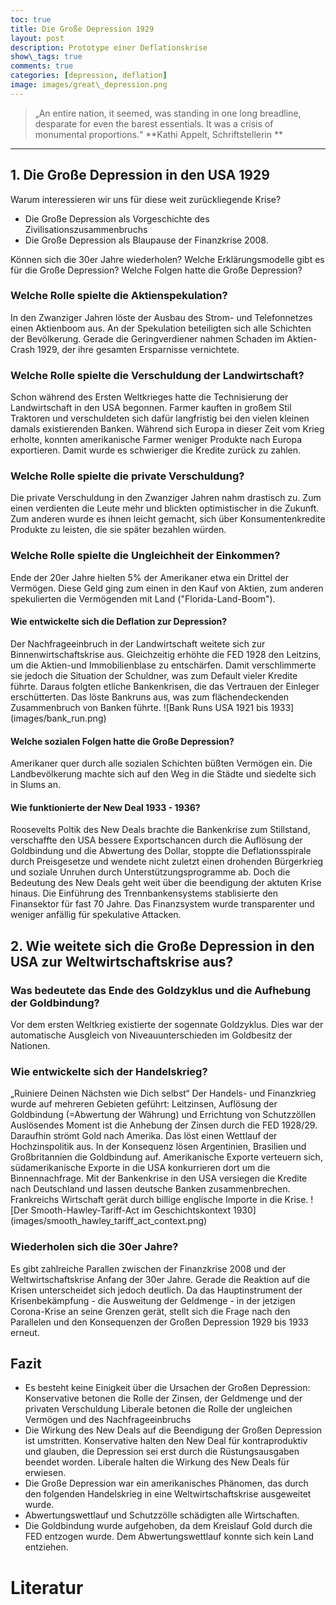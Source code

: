 ```yaml
---
toc: true
title: Die Große Depression 1929
layout: post
description: Prototype einer Deflationskrise
show\_tags: true
comments: true
categories: [depression, deflation]
image: images/great\_depression.png
---
```

> „An entire nation, it seemed, was standing in one long breadline, desparate for even the barest essentials. It was a crisis of monumental proportions.“
> \*\*Kathi Appelt, Schriftstellerin
> \*\*

- - -

## 1\. Die Große Depression in den USA 1929

Warum interessieren wir uns für diese weit zurückliegende Krise?

* Die Große Depression als Vorgeschichte des Zivilisationszusammenbruchs
* Die Große Depression als Blaupause der Finanzkrise 2008.

Können sich die 30er Jahre wiederholen?
Welche Erklärungsmodelle gibt es für die Große Depression?
Welche Folgen hatte die Große Depression?

### Welche Rolle spielte die Aktienspekulation?

In den Zwanziger Jahren löste der Ausbau des Strom- und Telefonnetzes einen Aktienboom aus. An der Spekulation beteiligten sich alle Schichten der Bevölkerung. Gerade die Geringverdiener nahmen Schaden im Aktien-Crash 1929, der ihre gesamten Ersparnisse vernichtete.

### Welche Rolle spielte die Verschuldung der Landwirtschaft?

Schon während des Ersten Weltkrieges hatte die Technisierung der Landwirtschaft in den USA begonnen. Farmer kauften in großem Stil Traktoren und verschuldeten sich dafür langfristig bei den vielen kleinen damals existierenden Banken. Während sich Europa in dieser Zeit vom Krieg erholte, konnten amerikanische Farmer weniger Produkte nach Europa exportieren. Damit wurde es schwieriger die Kredite zurück zu zahlen.

### Welche Rolle spielte die private Verschuldung?

Die private Verschuldung in den Zwanziger Jahren nahm drastisch zu. Zum einen verdienten die Leute mehr und blickten optimistischer in die Zukunft. Zum anderen wurde es ihnen leicht gemacht, sich über Konsumentenkredite Produkte zu leisten, die sie später bezahlen würden.

### Welche Rolle spielte die Ungleichheit der Einkommen?

Ende der 20er Jahre hielten 5% der Amerikaner etwa ein Drittel der Vermögen. Diese Geld ging zum einen in den Kauf von Aktien, zum anderen spekulierten die Vermögenden mit Land ("Florida-Land-Boom").

#### Wie entwickelte sich die Deflation zur Depression?

Der Nachfrageeinbruch in der Landwirtschaft weitete sich zur Binnenwirtschaftskrise aus. Gleichzeitig erhöhte die FED 1928 den Leitzins, um die Aktien-und Immobilienblase zu entschärfen. Damit verschlimmerte sie jedoch die Situation der Schuldner, was zum Default vieler Kredite führte. Daraus folgten etliche Bankenkrisen, die das Vertrauen der Einleger erschütterten. Das löste Bankruns aus, was zum flächendeckenden Zusammenbruch von Banken führte.
\!\[Bank Runs USA 1921 bis 1933\]\(images/bank\_run\.png\)

#### Welche sozialen Folgen hatte die Große Depression?

Amerikaner quer durch alle sozialen Schichten büßten Vermögen ein. Die Landbevölkerung machte sich auf den Weg in die Städte und siedelte sich in Slums an.

#### Wie funktionierte der New Deal 1933 - 1936?

Roosevelts Poltik des New Deals brachte die Bankenkrise zum Stillstand, verschaffte den USA bessere Exportschancen durch die Auflösung der Goldbindung und die Abwertung des Dollar, stoppte die Deflationsspirale durch Preisgesetze und wendete nicht zuletzt einen drohenden Bürgerkrieg und soziale Unruhen durch Unterstützungsprogramme ab. Doch die Bedeutung des New Deals geht weit über die beendigung der aktuten Krise hinaus. Die Einführung des Trennbankensystems stablisierte den Finansektor für fast 70 Jahre. Das Finanzsystem wurde transparenter und weniger anfällig für spekulative Attacken.

## 2\. Wie weitete sich die Große Depression in den USA zur Weltwirtschaftskrise aus?

### Was bedeutete das Ende des Goldzyklus und die Aufhebung der Goldbindung?

Vor dem ersten Weltkrieg existierte der sogennate Goldzyklus. Dies war der automatische Ausgleich von Niveauunterschieden im Goldbesitz der Nationen.

### Wie entwickelte sich der Handelskrieg?

„Ruiniere Deinen Nächsten wie Dich selbst“
Der Handels- und Finanzkrieg wurde auf mehreren Gebieten geführt: Leitzinsen, Auflösung der Goldbindung (=Abwertung der Währung) und Errichtung von Schutzzöllen
Auslösendes Moment ist die Anhebung der Zinsen durch die FED 1928/29. Daraufhin strömt Gold nach Amerika. Das löst einen Wettlauf der Hochzinspolitik aus. In der Konsequenz lösen Argentinien, Brasilien und Großbritannien die Goldbindung auf. Amerikanische Exporte verteuern sich, südamerikanische Exporte in die USA konkurrieren dort um die Binnennachfrage.
Mit der Bankenkrise in den USA versiegen die Kredite nach Deutschland und lassen deutsche Banken zusammenbrechen.
Frankreichs Wirtschaft gerät durch billige englische Importe in die Krise.
\!\[Der Smooth\-Hawley\-Tariff\-Act im Geschichtskontext 1930\]\(images/smooth\_hawley\_tariff\_act\_context\.png\)

### Wiederholen sich die 30er Jahre?

Es gibt zahlreiche Parallen zwischen der Finanzkrise 2008 und der Weltwirtschaftskrise Anfang der 30er Jahre. Gerade die Reaktion auf die Krisen unterscheidet sich jedoch deutlich. Da das Hauptinstrument der Krisenbekämpfung - die Ausweitung der Geldmenge - in der jetzigen Corona-Krise an seine Grenzen gerät, stellt sich die Frage nach den Parallelen und den Konsequenzen der Großen Depression 1929 bis 1933 erneut.

## Fazit

* Es besteht keine Einigkeit über die Ursachen der Großen Depression:
Konservative betonen die Rolle der Zinsen, der Geldmenge und der privaten Verschuldung
Liberale betonen die Rolle der ungleichen Vermögen und des Nachfrageeinbruchs
* Die Wirkung des New Deals auf die Beendigung der Großen Depression ist umstritten.
Konservative halten den New Deal für kontraproduktiv und glauben, die Depression sei erst durch die Rüstungsausgaben beendet worden.
Liberale halten die Wirkung des New Deals für erwiesen.
* Die Große Depression war ein amerikanisches Phänomen, das durch den folgenden Handelskrieg in eine Weltwirtschaftskrise ausgeweitet wurde.
* Abwertungswettlauf und Schutzzölle schädigten alle Wirtschaften.
* Die Goldbindung wurde aufgehoben, da dem Kreislauf Gold durch die FED entzogen wurde. Dem Abwertungswettlauf konnte sich kein Land entziehen.

# Literatur
<br>
<br>
